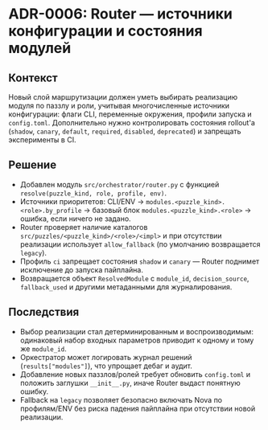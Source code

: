 # ADR-0006: Router — источники конфигурации и состояния модулей

## Контекст

Новый слой маршрутизации должен уметь выбирать реализацию модуля по паззлу и
роли, учитывая многочисленные источники конфигурации: флаги CLI, переменные
окружения, профили запуска и `config.toml`. Дополнительно нужно контролировать
состояния rollout'а (`shadow`, `canary`, `default`, `required`, `disabled`,
`deprecated`) и запрещать эксперименты в CI.

## Решение

- Добавлен модуль `src/orchestrator/router.py` с функцией
  `resolve(puzzle_kind, role, profile, env)`.
- Источники приоритетов: CLI/ENV → `modules.<puzzle_kind>.<role>.by_profile` →
  базовый блок `modules.<puzzle_kind>.<role>` → ошибка, если ничего не задано.
- Router проверяет наличие каталогов `src/puzzles/<puzzle_kind>/<role>/<impl>`
  и при отсутствии реализации использует `allow_fallback` (по умолчанию
  возвращается `legacy`).
- Профиль `ci` запрещает состояния `shadow` и `canary` — Router поднимет
  исключение до запуска пайплайна.
- Возвращается объект `ResolvedModule` с `module_id`, `decision_source`,
  `fallback_used` и другими метаданными для журналирования.

## Последствия

- Выбор реализации стал детерминированным и воспроизводимым: одинаковый набор
  входных параметров приводит к одному и тому же `module_id`.
- Оркестратор может логировать журнал решений (`results["modules"]`), что
  упрощает дебаг и аудит.
- Добавление новых паззлов/ролей требует обновить `config.toml` и положить
  заглушки `__init__.py`, иначе Router выдаст понятную ошибку.
- Fallback на `legacy` позволяет безопасно включать Nova по профилям/ENV без
  риска падения пайплайна при отсутствии новой реализации.
